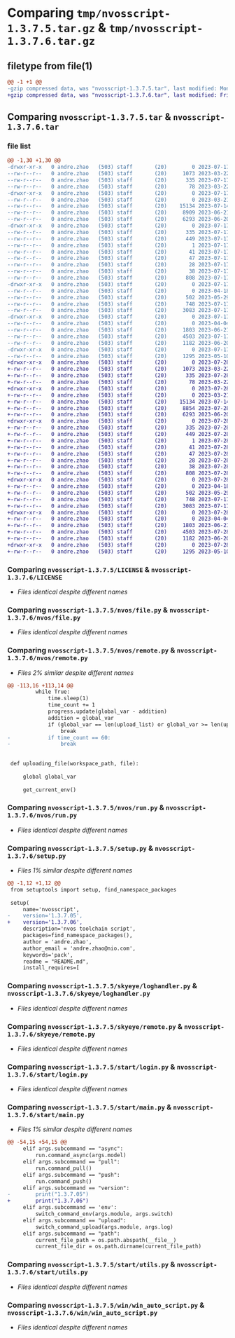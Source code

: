 # Comparing `tmp/nvosscript-1.3.7.5.tar.gz` & `tmp/nvosscript-1.3.7.6.tar.gz`

## filetype from file(1)

```diff
@@ -1 +1 @@
-gzip compressed data, was "nvosscript-1.3.7.5.tar", last modified: Mon Jul 17 08:14:14 2023, max compression
+gzip compressed data, was "nvosscript-1.3.7.6.tar", last modified: Fri Jul 28 08:11:59 2023, max compression
```

## Comparing `nvosscript-1.3.7.5.tar` & `nvosscript-1.3.7.6.tar`

### file list

```diff
@@ -1,30 +1,30 @@
-drwxr-xr-x   0 andre.zhao   (503) staff       (20)        0 2023-07-17 08:14:14.902410 nvosscript-1.3.7.5/
--rw-r--r--   0 andre.zhao   (503) staff       (20)     1073 2023-03-22 09:01:10.000000 nvosscript-1.3.7.5/LICENSE
--rw-r--r--   0 andre.zhao   (503) staff       (20)      335 2023-07-17 08:14:14.902037 nvosscript-1.3.7.5/PKG-INFO
--rw-r--r--   0 andre.zhao   (503) staff       (20)       78 2023-03-22 09:07:29.000000 nvosscript-1.3.7.5/README.md
-drwxr-xr-x   0 andre.zhao   (503) staff       (20)        0 2023-07-17 08:14:14.877526 nvosscript-1.3.7.5/nvos/
--rw-r--r--   0 andre.zhao   (503) staff       (20)        0 2023-03-21 08:49:46.000000 nvosscript-1.3.7.5/nvos/__init__.py
--rw-r--r--   0 andre.zhao   (503) staff       (20)    15134 2023-07-14 06:45:49.000000 nvosscript-1.3.7.5/nvos/file.py
--rw-r--r--   0 andre.zhao   (503) staff       (20)     8909 2023-06-21 02:49:18.000000 nvosscript-1.3.7.5/nvos/remote.py
--rw-r--r--   0 andre.zhao   (503) staff       (20)     6293 2023-06-20 07:09:18.000000 nvosscript-1.3.7.5/nvos/run.py
-drwxr-xr-x   0 andre.zhao   (503) staff       (20)        0 2023-07-17 08:14:14.886992 nvosscript-1.3.7.5/nvosscript.egg-info/
--rw-r--r--   0 andre.zhao   (503) staff       (20)      335 2023-07-17 08:14:14.000000 nvosscript-1.3.7.5/nvosscript.egg-info/PKG-INFO
--rw-r--r--   0 andre.zhao   (503) staff       (20)      449 2023-07-17 08:14:14.000000 nvosscript-1.3.7.5/nvosscript.egg-info/SOURCES.txt
--rw-r--r--   0 andre.zhao   (503) staff       (20)        1 2023-07-17 08:14:14.000000 nvosscript-1.3.7.5/nvosscript.egg-info/dependency_links.txt
--rw-r--r--   0 andre.zhao   (503) staff       (20)       41 2023-07-17 08:14:14.000000 nvosscript-1.3.7.5/nvosscript.egg-info/entry_points.txt
--rw-r--r--   0 andre.zhao   (503) staff       (20)       47 2023-07-17 08:14:14.000000 nvosscript-1.3.7.5/nvosscript.egg-info/requires.txt
--rw-r--r--   0 andre.zhao   (503) staff       (20)       28 2023-07-17 08:14:14.000000 nvosscript-1.3.7.5/nvosscript.egg-info/top_level.txt
--rw-r--r--   0 andre.zhao   (503) staff       (20)       38 2023-07-17 08:14:14.902466 nvosscript-1.3.7.5/setup.cfg
--rw-r--r--   0 andre.zhao   (503) staff       (20)      808 2023-07-17 08:13:24.000000 nvosscript-1.3.7.5/setup.py
-drwxr-xr-x   0 andre.zhao   (503) staff       (20)        0 2023-07-17 08:14:14.890119 nvosscript-1.3.7.5/skyeye/
--rw-r--r--   0 andre.zhao   (503) staff       (20)        0 2023-04-18 06:53:13.000000 nvosscript-1.3.7.5/skyeye/__init__.py
--rw-r--r--   0 andre.zhao   (503) staff       (20)      502 2023-05-29 07:46:09.000000 nvosscript-1.3.7.5/skyeye/handler.py
--rw-r--r--   0 andre.zhao   (503) staff       (20)      748 2023-07-17 07:08:02.000000 nvosscript-1.3.7.5/skyeye/loghandler.py
--rw-r--r--   0 andre.zhao   (503) staff       (20)     3083 2023-07-17 08:12:44.000000 nvosscript-1.3.7.5/skyeye/remote.py
-drwxr-xr-x   0 andre.zhao   (503) staff       (20)        0 2023-07-17 08:14:14.900531 nvosscript-1.3.7.5/start/
--rw-r--r--   0 andre.zhao   (503) staff       (20)        0 2023-04-04 03:24:28.000000 nvosscript-1.3.7.5/start/__init__.py
--rw-r--r--   0 andre.zhao   (503) staff       (20)     1803 2023-06-21 02:43:40.000000 nvosscript-1.3.7.5/start/login.py
--rw-r--r--   0 andre.zhao   (503) staff       (20)     4503 2023-07-17 08:13:33.000000 nvosscript-1.3.7.5/start/main.py
--rw-r--r--   0 andre.zhao   (503) staff       (20)     1182 2023-06-20 07:09:18.000000 nvosscript-1.3.7.5/start/utils.py
-drwxr-xr-x   0 andre.zhao   (503) staff       (20)        0 2023-07-17 08:14:14.901351 nvosscript-1.3.7.5/win/
--rw-r--r--   0 andre.zhao   (503) staff       (20)     1295 2023-05-10 02:46:01.000000 nvosscript-1.3.7.5/win/win_auto_script.py
+drwxr-xr-x   0 andre.zhao   (503) staff       (20)        0 2023-07-28 08:11:59.725454 nvosscript-1.3.7.6/
+-rw-r--r--   0 andre.zhao   (503) staff       (20)     1073 2023-03-22 09:01:10.000000 nvosscript-1.3.7.6/LICENSE
+-rw-r--r--   0 andre.zhao   (503) staff       (20)      335 2023-07-28 08:11:59.725060 nvosscript-1.3.7.6/PKG-INFO
+-rw-r--r--   0 andre.zhao   (503) staff       (20)       78 2023-03-22 09:07:29.000000 nvosscript-1.3.7.6/README.md
+drwxr-xr-x   0 andre.zhao   (503) staff       (20)        0 2023-07-28 08:11:59.712880 nvosscript-1.3.7.6/nvos/
+-rw-r--r--   0 andre.zhao   (503) staff       (20)        0 2023-03-21 08:49:46.000000 nvosscript-1.3.7.6/nvos/__init__.py
+-rw-r--r--   0 andre.zhao   (503) staff       (20)    15134 2023-07-14 06:45:49.000000 nvosscript-1.3.7.6/nvos/file.py
+-rw-r--r--   0 andre.zhao   (503) staff       (20)     8854 2023-07-28 08:11:34.000000 nvosscript-1.3.7.6/nvos/remote.py
+-rw-r--r--   0 andre.zhao   (503) staff       (20)     6293 2023-06-20 07:09:18.000000 nvosscript-1.3.7.6/nvos/run.py
+drwxr-xr-x   0 andre.zhao   (503) staff       (20)        0 2023-07-28 08:11:59.716845 nvosscript-1.3.7.6/nvosscript.egg-info/
+-rw-r--r--   0 andre.zhao   (503) staff       (20)      335 2023-07-28 08:11:59.000000 nvosscript-1.3.7.6/nvosscript.egg-info/PKG-INFO
+-rw-r--r--   0 andre.zhao   (503) staff       (20)      449 2023-07-28 08:11:59.000000 nvosscript-1.3.7.6/nvosscript.egg-info/SOURCES.txt
+-rw-r--r--   0 andre.zhao   (503) staff       (20)        1 2023-07-28 08:11:59.000000 nvosscript-1.3.7.6/nvosscript.egg-info/dependency_links.txt
+-rw-r--r--   0 andre.zhao   (503) staff       (20)       41 2023-07-28 08:11:59.000000 nvosscript-1.3.7.6/nvosscript.egg-info/entry_points.txt
+-rw-r--r--   0 andre.zhao   (503) staff       (20)       47 2023-07-28 08:11:59.000000 nvosscript-1.3.7.6/nvosscript.egg-info/requires.txt
+-rw-r--r--   0 andre.zhao   (503) staff       (20)       28 2023-07-28 08:11:59.000000 nvosscript-1.3.7.6/nvosscript.egg-info/top_level.txt
+-rw-r--r--   0 andre.zhao   (503) staff       (20)       38 2023-07-28 08:11:59.725516 nvosscript-1.3.7.6/setup.cfg
+-rw-r--r--   0 andre.zhao   (503) staff       (20)      808 2023-07-28 08:11:57.000000 nvosscript-1.3.7.6/setup.py
+drwxr-xr-x   0 andre.zhao   (503) staff       (20)        0 2023-07-28 08:11:59.719899 nvosscript-1.3.7.6/skyeye/
+-rw-r--r--   0 andre.zhao   (503) staff       (20)        0 2023-04-18 06:53:13.000000 nvosscript-1.3.7.6/skyeye/__init__.py
+-rw-r--r--   0 andre.zhao   (503) staff       (20)      502 2023-05-29 07:46:09.000000 nvosscript-1.3.7.6/skyeye/handler.py
+-rw-r--r--   0 andre.zhao   (503) staff       (20)      748 2023-07-17 07:08:02.000000 nvosscript-1.3.7.6/skyeye/loghandler.py
+-rw-r--r--   0 andre.zhao   (503) staff       (20)     3083 2023-07-17 08:12:44.000000 nvosscript-1.3.7.6/skyeye/remote.py
+drwxr-xr-x   0 andre.zhao   (503) staff       (20)        0 2023-07-28 08:11:59.723513 nvosscript-1.3.7.6/start/
+-rw-r--r--   0 andre.zhao   (503) staff       (20)        0 2023-04-04 03:24:28.000000 nvosscript-1.3.7.6/start/__init__.py
+-rw-r--r--   0 andre.zhao   (503) staff       (20)     1803 2023-06-21 02:43:40.000000 nvosscript-1.3.7.6/start/login.py
+-rw-r--r--   0 andre.zhao   (503) staff       (20)     4503 2023-07-28 08:11:54.000000 nvosscript-1.3.7.6/start/main.py
+-rw-r--r--   0 andre.zhao   (503) staff       (20)     1182 2023-06-20 07:09:18.000000 nvosscript-1.3.7.6/start/utils.py
+drwxr-xr-x   0 andre.zhao   (503) staff       (20)        0 2023-07-28 08:11:59.724348 nvosscript-1.3.7.6/win/
+-rw-r--r--   0 andre.zhao   (503) staff       (20)     1295 2023-05-10 02:46:01.000000 nvosscript-1.3.7.6/win/win_auto_script.py
```

### Comparing `nvosscript-1.3.7.5/LICENSE` & `nvosscript-1.3.7.6/LICENSE`

 * *Files identical despite different names*

### Comparing `nvosscript-1.3.7.5/nvos/file.py` & `nvosscript-1.3.7.6/nvos/file.py`

 * *Files identical despite different names*

### Comparing `nvosscript-1.3.7.5/nvos/remote.py` & `nvosscript-1.3.7.6/nvos/remote.py`

 * *Files 2% similar despite different names*

```diff
@@ -113,16 +113,14 @@
         while True:
             time.sleep(1)
             time_count += 1
             progress.update(global_var - addition)
             addition = global_var
             if (global_var == len(upload_list) or global_var >= len(upload_list) - 20):
                 break
-            if time_count == 60:
-                break
 
 
 def uploading_file(workspace_path, file):
 
     global global_var
 
     get_current_env()
```

### Comparing `nvosscript-1.3.7.5/nvos/run.py` & `nvosscript-1.3.7.6/nvos/run.py`

 * *Files identical despite different names*

### Comparing `nvosscript-1.3.7.5/setup.py` & `nvosscript-1.3.7.6/setup.py`

 * *Files 1% similar despite different names*

```diff
@@ -1,12 +1,12 @@
 from setuptools import setup, find_namespace_packages
 
 setup(
     name='nvosscript',
-    version='1.3.7.05',
+    version='1.3.7.06',
     description='nvos toolchain script',
     packages=find_namespace_packages(),
     author = 'andre.zhao',
     author_email = 'andre.zhao@nio.com',
     keywords='pack',
     readme = "README.md",
     install_requires=[
```

### Comparing `nvosscript-1.3.7.5/skyeye/loghandler.py` & `nvosscript-1.3.7.6/skyeye/loghandler.py`

 * *Files identical despite different names*

### Comparing `nvosscript-1.3.7.5/skyeye/remote.py` & `nvosscript-1.3.7.6/skyeye/remote.py`

 * *Files identical despite different names*

### Comparing `nvosscript-1.3.7.5/start/login.py` & `nvosscript-1.3.7.6/start/login.py`

 * *Files identical despite different names*

### Comparing `nvosscript-1.3.7.5/start/main.py` & `nvosscript-1.3.7.6/start/main.py`

 * *Files 1% similar despite different names*

```diff
@@ -54,15 +54,15 @@
     elif args.subcommand == "async":
         run.command_async(args.model)
     elif args.subcommand == "pull":
         run.command_pull()
     elif args.subcommand == "push":
         run.command_push()
     elif args.subcommand == "version":
-        print("1.3.7.05")
+        print("1.3.7.06")
     elif args.subcommand == 'env':
         switch_command_env(args.module, args.switch)
     elif args.subcommand == "upload":
         switch_command_upload(args.module, args.log)
     elif args.subcommand == "path":
         current_file_path = os.path.abspath(__file__)
         current_file_dir = os.path.dirname(current_file_path)
```

### Comparing `nvosscript-1.3.7.5/start/utils.py` & `nvosscript-1.3.7.6/start/utils.py`

 * *Files identical despite different names*

### Comparing `nvosscript-1.3.7.5/win/win_auto_script.py` & `nvosscript-1.3.7.6/win/win_auto_script.py`

 * *Files identical despite different names*


